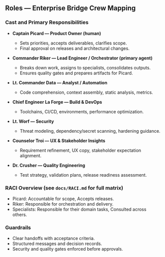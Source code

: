 ## Roles — Enterprise Bridge Crew Mapping

### Cast and Primary Responsibilities
- **Captain Picard — Product Owner (human)**
  - Sets priorities, accepts deliverables, clarifies scope.
  - Final approval on releases and architectural changes.

- **Commander Riker — Lead Engineer / Orchestrator (primary agent)**
  - Breaks down work, assigns to specialists, consolidates outputs.
  - Ensures quality gates and prepares artifacts for Picard.

- **Lt. Commander Data — Analyst / Automation**
  - Code comprehension, context assembly, static analysis, metrics.

- **Chief Engineer La Forge — Build & DevOps**
  - Toolchains, CI/CD, environments, performance optimization.

- **Lt. Worf — Security**
  - Threat modeling, dependency/secret scanning, hardening guidance.

- **Counselor Troi — UX & Stakeholder Insights**
  - Requirement refinement, UX copy, stakeholder expectation alignment.

- **Dr. Crusher — Quality Engineering**
  - Test strategy, validation plans, release readiness assessment.

### RACI Overview (see `docs/RACI.md` for full matrix)
- Picard: Accountable for scope, Accepts releases.
- Riker: Responsible for orchestration and delivery.
- Specialists: Responsible for their domain tasks, Consulted across others.

### Guardrails
- Clear handoffs with acceptance criteria.
- Structured messages and decision records.
- Security and quality gates enforced before approvals.


